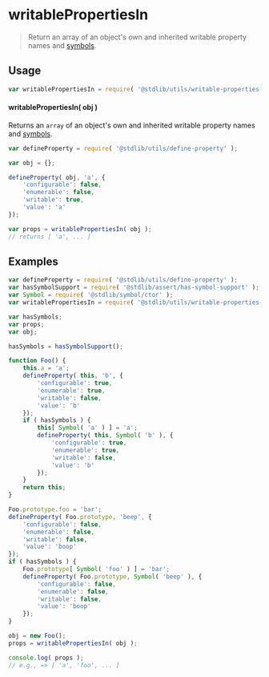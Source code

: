 <!--

@license Apache-2.0

Copyright (c) 2018 The Stdlib Authors.

Licensed under the Apache License, Version 2.0 (the "License");
you may not use this file except in compliance with the License.
You may obtain a copy of the License at

   http://www.apache.org/licenses/LICENSE-2.0

Unless required by applicable law or agreed to in writing, software
distributed under the License is distributed on an "AS IS" BASIS,
WITHOUT WARRANTIES OR CONDITIONS OF ANY KIND, either express or implied.
See the License for the specific language governing permissions and
limitations under the License.

-->

# writablePropertiesIn

> Return an array of an object's own and inherited writable property names and [symbols][@stdlib/symbol/ctor].

<section class="usage">

## Usage

```javascript
var writablePropertiesIn = require( '@stdlib/utils/writable-properties-in' );
```

#### writablePropertiesIn( obj )

Returns an `array` of an object's own and inherited writable property names and [symbols][@stdlib/symbol/ctor].

```javascript
var defineProperty = require( '@stdlib/utils/define-property' );

var obj = {};

defineProperty( obj, 'a', {
    'configurable': false,
    'enumerable': false,
    'writable': true,
    'value': 'a'
});

var props = writablePropertiesIn( obj );
// returns [ 'a', ... ]
```

</section>

<!-- /.usage -->

<section class="notes">

</section>

<!-- /.notes -->

<section class="examples">

## Examples

<!-- eslint no-undef: "error" -->

```javascript
var defineProperty = require( '@stdlib/utils/define-property' );
var hasSymbolSupport = require( '@stdlib/assert/has-symbol-support' );
var Symbol = require( '@stdlib/symbol/ctor' );
var writablePropertiesIn = require( '@stdlib/utils/writable-properties-in' );

var hasSymbols;
var props;
var obj;

hasSymbols = hasSymbolSupport();

function Foo() {
    this.a = 'a';
    defineProperty( this, 'b', {
        'configurable': true,
        'enumerable': true,
        'writable': false,
        'value': 'b'
    });
    if ( hasSymbols ) {
        this[ Symbol( 'a' ) ] = 'a';
        defineProperty( this, Symbol( 'b' ), {
            'configurable': true,
            'enumerable': true,
            'writable': false,
            'value': 'b'
        });
    }
    return this;
}

Foo.prototype.foo = 'bar';
defineProperty( Foo.prototype, 'beep', {
    'configurable': false,
    'enumerable': false,
    'writable': false,
    'value': 'boop'
});
if ( hasSymbols ) {
    Foo.prototype[ Symbol( 'foo' ) ] = 'bar';
    defineProperty( Foo.prototype, Symbol( 'beep' ), {
        'configurable': false,
        'enumerable': false,
        'writable': false,
        'value': 'boop'
    });
}

obj = new Foo();
props = writablePropertiesIn( obj );

console.log( props );
// e.g., => [ 'a', 'foo', ... ]
```

</section>

<!-- /.examples -->

<section class="links">

[@stdlib/symbol/ctor]: https://github.com/stdlib-js/symbol-ctor

</section>

<!-- /.links -->
